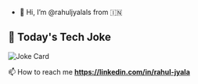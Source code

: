 - 👋 Hi, I’m @rahuljyalals from 🇮🇳


## 🎉 Today's Tech Joke

![Joke Card](https://readme-jokes.vercel.app/api?theme=vue-dark)

<!--## 📈 Github Stats
<p align="center">
  <img width="48%" src="https://github-readme-stats.vercel.app/api?username=rjyala-godaddy&show_icons=true&hide_border=true&theme=gotham" />
  <img width="48%" src="https://github-readme-streak-stats.herokuapp.com/?user=rjyala-godaddy&hide_border=true&theme=gotham" />
</p>
-->

📫 How to reach me **https://linkedin.com/in/rahul-jyala**
